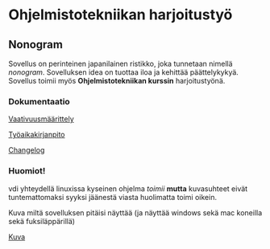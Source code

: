 # Ohjelmistotekniikan harjoitustyö

## Nonogram

Sovellus on perinteinen japanilainen ristikko, joka tunnetaan nimellä _nonogram_. Sovelluksen idea on tuottaa iloa ja kehittää päättelykykyä. Sovellus toimii myös **Ohjelmistotekniikan kurssin** harjoitustyönä.

### Dokumentaatio

[Vaativuusmäärittely](./dokumentaatio/vaatimusmaarittely.md)

[Työaikakirjanpito](./dokumentaatio/tyoaikakirjanpito.md)

[Changelog](./dokumentaatio/changelog.md)

### Huomiot!

vdi yhteydellä linuxissa kyseinen ohjelma _toimii_ **mutta** kuvasuhteet eivät tuntemattomaksi syyksi jäänestä viasta huolimatta toimi oikein.

Kuva miltä sovelluksen pitäisi näyttää (ja näyttää windows sekä mac koneilla sekä fuksiläppärillä)

[Kuva](./dokumentaatio/kuvat/toimivasovellus.PNG)
